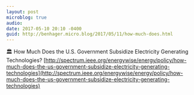 ```yaml
---
layout: post
microblog: true
audio: 
date: 2017-05-10 20:10 -0400
guid: http://benhager.micro.blog/2017/05/11/how-much-does.html
---
```

🏛 How Much Does the U.S. Government Subsidize Electricity Generating Technologies? [http://spectrum.ieee.org/energywise/energy/policy/how-much-does-the-us-government-subsidize-electricity-generating-technologies](http://spectrum.ieee.org/energywise/energy/policy/how-much-does-the-us-government-subsidize-electricity-generating-technologies)
